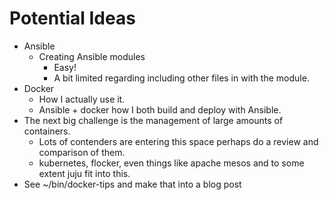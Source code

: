 # Potential Ideas
- Ansible
  - Creating Ansible modules
    - Easy!
    - A bit limited regarding including other files in with the module.
- Docker
  - How I actually use it.
  - Ansible + docker how I both build and deploy with Ansible.
- The next big challenge is the management of large amounts of containers.
  - Lots of contenders are entering this space perhaps do a review and comparison of them.
  - kubernetes, flocker, even things like apache mesos and to some extent juju fit into this.
- See ~/bin/docker-tips and make that into a blog post
